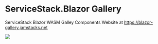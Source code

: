 # ServiceStack.Blazor Gallery

ServiceStack Blazor WASM Galley Components Website at https://blazor-gallery.jamstacks.net

[![](https://raw.githubusercontent.com/ServiceStack/docs/master/docs/images/blazor/gallery-splash.png)](https://blazor-gallery.jamstacks.net)

